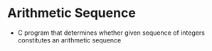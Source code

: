# Arithmetic Sequence
- C program that determines whether given sequence of integers constitutes an arithmetic sequence
